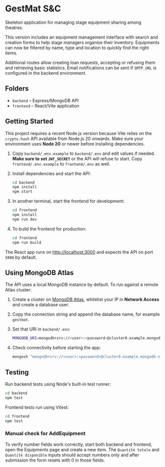 # GestMat S&C

Skeleton application for managing stage equipment sharing among theatres.

This version includes an equipment management interface with search and creation
forms to help stage managers organise their inventory. Equipments can now be
filtered by name, type and location to quickly find the right items.

Additional routes allow creating loan requests, accepting or refusing them and
retrieving basic statistics. Email notifications can be sent if `SMTP_URL` is
configured in the backend environment.

## Folders

- `backend` – Express/MongoDB API
- `frontend` – React/Vite application

## Getting Started

This project requires a recent Node.js version because Vite relies on the
`crypto.hash` API available from Node.js 20 onwards. Make sure your environment
uses **Node 20** or newer before installing dependencies.

1. Copy `backend/.env.example` to `backend/.env` and edit values if needed.
   **Make sure to set `JWT_SECRET`** or the API will refuse to start.
   Copy `frontend/.env.example` to `frontend/.env` as well.
2. Install dependencies and start the API:

   ```bash
   cd backend
   npm install
   npm start
   ```

3. In another terminal, start the frontend for development:

   ```bash
   cd frontend
   npm install
   npm run dev
   ```

4. To build the frontend for production:

   ```bash
   cd frontend
   npm run build
   ```

The React app runs on [http://localhost:3000](http://localhost:3000) and expects the API on port `5000` by default.

## Using MongoDB Atlas

The API uses a local MongoDB instance by default. To run against a remote Atlas
cluster:

1. Create a cluster on [MongoDB Atlas](https://cloud.mongodb.com), whitelist
   your IP in **Network Access** and create a database user.
2. Copy the connection string and append the database name, for example
   `gestmat`.
3. Set that URI in `backend/.env`:

   ```bash
   MONGODB_URI=mongodb+srv://<user>:<password>@cluster0.example.mongodb.net/gestmat
   ```

4. Check connectivity before starting the app:

   ```bash
   mongosh "mongodb+srv://<user>:<password>@cluster0.example.mongodb.net/gestmat"
   ```

## Testing

Run backend tests using Node's built-in test runner:

```bash
cd backend
npm test
```

Frontend tests run using Vitest:

```bash
cd frontend
npm test
```

### Manual check for AddEquipment

To verify number fields work correctly, start both backend and frontend,
open the Equipments page and create a new item. The `Quantité totale` and
`Quantité disponible` inputs should accept numbers only and after
submission the form resets with 0 in those fields.
